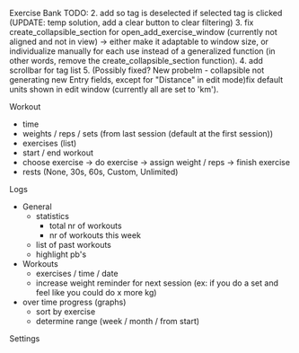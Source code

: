 Exercise Bank TODO:
2.  add so tag is deselected if selected tag is clicked (UPDATE: temp solution, add a clear button to clear filtering)
3.  fix create_collapsible_section for open_add_exercise_window (currently not aligned and not in view) -> either make it adaptable to window size, or individualize manually for each use instead of a generalized function (in other words, remove the create_collapsible_section function).
4.  add scrollbar for tag list
5.  (Possibly fixed? New probelm - collapsible not generating new Entry fields, except for "Distance" in edit mode)fix default units shown in edit window (currently all are set to 'km').


Workout
- time
- weights / reps / sets (from last session (default at the first session))
- exercises (list)
- start / end workout
- choose exercise -> do exercise -> assign weight / reps -> finish exercise
- rests (None, 30s, 60s, Custom, Unlimited)


Logs
- General
    - statistics
        - total nr of workouts
        - nr of workouts this week
    - list of past workouts
    - highlight pb's
- Workouts
    - exercises / time / date
    - increase weight reminder for next session
      (ex: if you do a set and feel like you could do x more kg)
- over time progress (graphs)
	- sort by exercise
	- determine range (week / month / from start)


Settings
